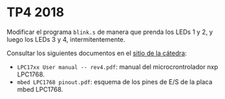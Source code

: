 # TP4 2018
Modificar el programa `blink.s` de manera que prenda los LEDs 1 y 2, y luego los LEDs 3 y 4, intermitentemente.

Consultar los siguientes documentos en el [sitio de la cátedra](https://sites.google.com/site/setrunpsjbmadryn/material-de-clase/documentos):
* `LPC17xx User manual -- rev4.pdf`: manual del microcrontrolador nxp LPC1768.
* `mbed LPC1768 pinout.pdf`: esquema de los pines de E/S de la placa mbed LPC1768.
